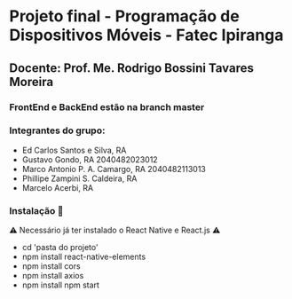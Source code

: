 <h1>Projeto final - Programação de Dispositivos Móveis - Fatec Ipiranga </h1>

## Docente: Prof. Me. Rodrigo Bossini Tavares Moreira

### FrontEnd e BackEnd estão na branch master 

### Integrantes do grupo:

+ Ed Carlos Santos e Silva, RA 
+ Gustavo Gondo, RA 2040482023012 
+ Marco Antonio P. A. Camargo, RA 2040482113013 
+ Phillipe Zampini S. Caldeira, RA 
+ Marcelo Acerbi, RA

### Instalação 🔧

⚠️ Necessário já ter instalado o React Native e React.js ⚠️

+ cd 'pasta do projeto' 
+ npm install react-native-elements 
+ npm install cors 
+ npm install axios 
+ npm install npm start
